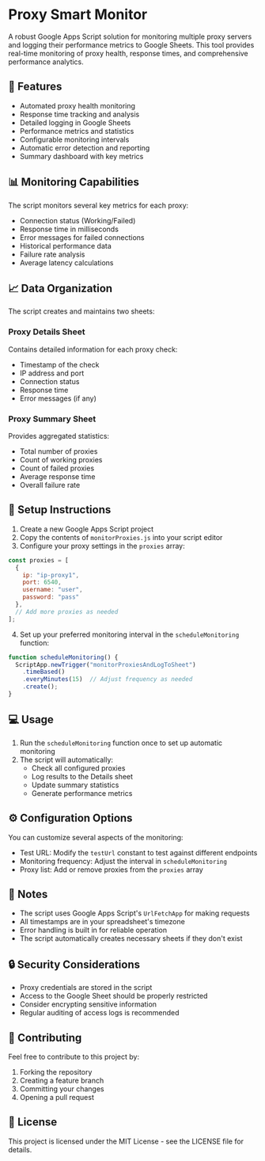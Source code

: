 # Proxy Smart Monitor

A robust Google Apps Script solution for monitoring multiple proxy servers and logging their performance metrics to Google Sheets. This tool provides real-time monitoring of proxy health, response times, and comprehensive performance analytics.

## 🌟 Features

- Automated proxy health monitoring
- Response time tracking and analysis
- Detailed logging in Google Sheets
- Performance metrics and statistics
- Configurable monitoring intervals
- Automatic error detection and reporting
- Summary dashboard with key metrics

## 📊 Monitoring Capabilities

The script monitors several key metrics for each proxy:
- Connection status (Working/Failed)
- Response time in milliseconds
- Error messages for failed connections
- Historical performance data
- Failure rate analysis
- Average latency calculations

## 📈 Data Organization

The script creates and maintains two sheets:

### Proxy Details Sheet
Contains detailed information for each proxy check:
- Timestamp of the check
- IP address and port
- Connection status
- Response time
- Error messages (if any)

### Proxy Summary Sheet
Provides aggregated statistics:
- Total number of proxies
- Count of working proxies
- Count of failed proxies
- Average response time
- Overall failure rate

## 🚀 Setup Instructions

1. Create a new Google Apps Script project
2. Copy the contents of `monitorProxies.js` into your script editor
3. Configure your proxy settings in the `proxies` array:
```javascript
const proxies = [
  { 
    ip: "ip-proxy1", 
    port: 6540, 
    username: "user", 
    password: "pass" 
  },
  // Add more proxies as needed
];
```
4. Set up your preferred monitoring interval in the `scheduleMonitoring` function:
```javascript
function scheduleMonitoring() {
  ScriptApp.newTrigger("monitorProxiesAndLogToSheet")
    .timeBased()
    .everyMinutes(15)  // Adjust frequency as needed
    .create();
}
```

## 💻 Usage

1. Run the `scheduleMonitoring` function once to set up automatic monitoring
2. The script will automatically:
   - Check all configured proxies
   - Log results to the Details sheet
   - Update summary statistics
   - Generate performance metrics

## ⚙️ Configuration Options

You can customize several aspects of the monitoring:
- Test URL: Modify the `testUrl` constant to test against different endpoints
- Monitoring frequency: Adjust the interval in `scheduleMonitoring`
- Proxy list: Add or remove proxies from the `proxies` array

## 📝 Notes

- The script uses Google Apps Script's `UrlFetchApp` for making requests
- All timestamps are in your spreadsheet's timezone
- Error handling is built in for reliable operation
- The script automatically creates necessary sheets if they don't exist

## 🔒 Security Considerations

- Proxy credentials are stored in the script
- Access to the Google Sheet should be properly restricted
- Consider encrypting sensitive information
- Regular auditing of access logs is recommended

## 🤝 Contributing

Feel free to contribute to this project by:
1. Forking the repository
2. Creating a feature branch
3. Committing your changes
4. Opening a pull request

## 📄 License

This project is licensed under the MIT License - see the LICENSE file for details.
